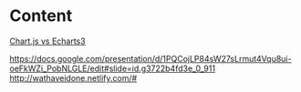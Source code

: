 # Content

[Chart.js vs Echarts3](https://github.com/Halooo/docs/tree/master/Chart.js%20vs%20Echarts3)

https://docs.google.com/presentation/d/1PQCojLP84sW27sLrmut4Vqu8ui-oeFkWZi_PobNLGLE/edit#slide=id.g3722b4fd3e_0_911
http://wathaveidone.netlify.com/#
